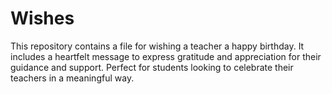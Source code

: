 # Wishes
This repository contains a file for wishing a teacher a happy birthday. It includes a heartfelt message to express gratitude and appreciation for their guidance and support. Perfect for students looking to celebrate their teachers in a meaningful way.  
